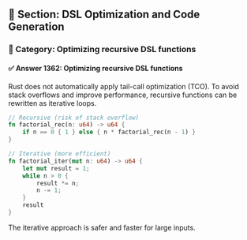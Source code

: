 ## 📘 Section: DSL Optimization and Code Generation  
### 🔹 Category: Optimizing recursive DSL functions  
#### ✅ Answer 1362: Optimizing recursive DSL functions

Rust does not automatically apply tail-call optimization (TCO). To avoid stack overflows and improve performance, recursive functions can be rewritten as iterative loops.

```rust
// Recursive (risk of stack overflow)
fn factorial_rec(n: u64) -> u64 {
    if n == 0 { 1 } else { n * factorial_rec(n - 1) }
}

// Iterative (more efficient)
fn factorial_iter(mut n: u64) -> u64 {
    let mut result = 1;
    while n > 0 {
        result *= n;
        n -= 1;
    }
    result
}
```
The iterative approach is safer and faster for large inputs.
